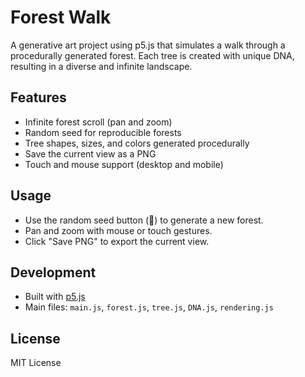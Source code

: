 # Forest Walk

A generative art project using p5.js that simulates a walk through a procedurally generated forest. Each tree is created with unique DNA, resulting in a diverse and infinite landscape.

## Features
- Infinite forest scroll (pan and zoom)
- Random seed for reproducible forests
- Tree shapes, sizes, and colors generated procedurally
- Save the current view as a PNG
- Touch and mouse support (desktop and mobile)

## Usage
- Use the random seed button (🎲) to generate a new forest.
- Pan and zoom with mouse or touch gestures.
- Click "Save PNG" to export the current view.

## Development
- Built with [p5.js](https://p5js.org/)
- Main files: `main.js`, `forest.js`, `tree.js`, `DNA.js`, `rendering.js`

## License
MIT License


